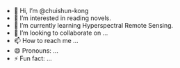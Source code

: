 - 👋 Hi, I’m @chuishun-kong
- 👀 I’m interested in reading novels.
- 🌱 I’m currently learning Hyperspectral Remote Sensing.
- 💞️ I’m looking to collaborate on ...
- 📫 How to reach me ...
- 😄 Pronouns: ...
- ⚡ Fun fact: ...

<!---
chuishun-kong/chuishun-kong is a ✨ special ✨ repository because its `README.md` (this file) appears on your GitHub profile.
You can click the Preview link to take a look at your changes.
--->
